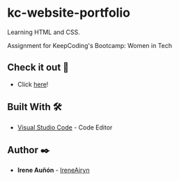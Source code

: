 # kc-website-portfolio

Learning HTML and CSS. 

Assignment for KeepCoding's Bootcamp: Women in Tech

## Check it out 👀

*  Click [here](https://ireneairyn.github.io/kc-website-portfolio/)!

## Built With 🛠️

* [Visual Studio Code](https://code.visualstudio.com/) - Code Editor

## Author ✒️

* **Irene Auñón** - [IreneAiryn](https://github.com/IreneAiryn)


